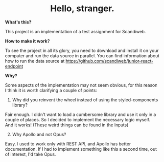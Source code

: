 <h1 align="center">Hello, stranger.</h1> 

**What's this?**

This project is an implementation of a test assignment for Scandiweb. 

**How to make it work?**

To see the project in all its glory, you need to download and install it on your computer and run the data source in parallel. You can find information about how to run the data source at 
https://github.com/scandiweb/junior-react-endpoint

**Why?**

Some aspects of the implementation may not seem obvious, for this reason I think it is worth clarifying a couple of points:

1. Why did you reinvent the wheel instead of using the styled-components library? 

  Fair enough. I didn't want to load a cumbersome library and use it only in a couple of places. So I decided to implement the necessary logic myself. And it works!
(These weird things can be found in the Inputs)

2. Why Apollo and not Opus? 

  Easy. I used to work only with REST API, and Apollo has better documentation. If I had to implement something like this a second time, out of interest, I'd take Opus.
